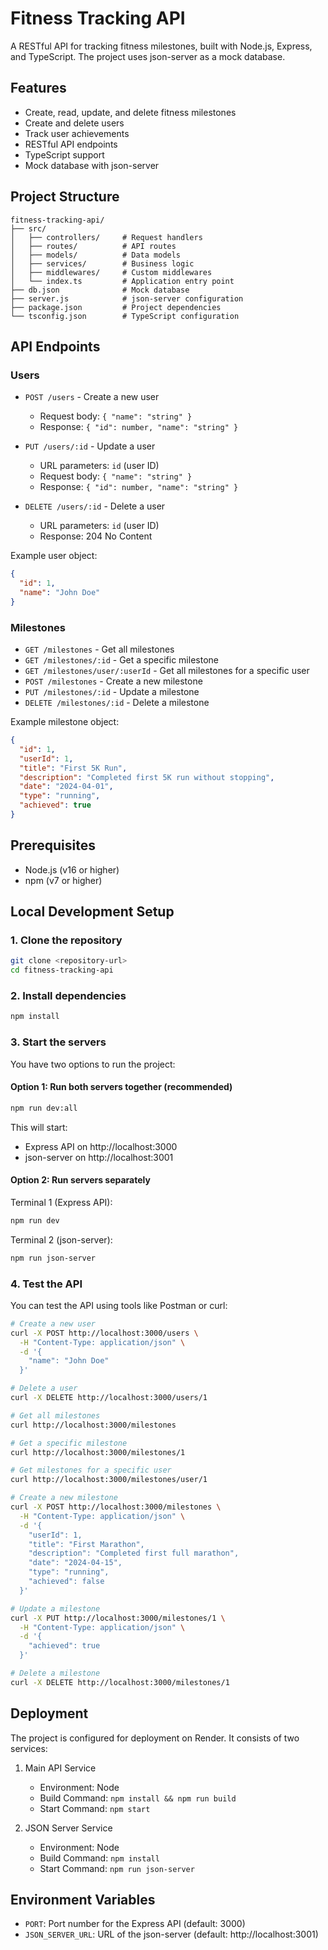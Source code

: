 # Fitness Tracking API

A RESTful API for tracking fitness milestones, built with Node.js, Express, and TypeScript. The project uses json-server as a mock database.

## Features

- Create, read, update, and delete fitness milestones
- Create and delete users
- Track user achievements
- RESTful API endpoints
- TypeScript support
- Mock database with json-server

## Project Structure

```
fitness-tracking-api/
├── src/
│   ├── controllers/     # Request handlers
│   ├── routes/          # API routes
│   ├── models/          # Data models
│   ├── services/        # Business logic
│   ├── middlewares/     # Custom middlewares
│   └── index.ts         # Application entry point
├── db.json              # Mock database
├── server.js            # json-server configuration
├── package.json         # Project dependencies
└── tsconfig.json        # TypeScript configuration
```

## API Endpoints

### Users

- `POST /users` - Create a new user
  - Request body: `{ "name": "string" }`
  - Response: `{ "id": number, "name": "string" }`

- `PUT /users/:id` - Update a user
  - URL parameters: `id` (user ID)
  - Request body: `{ "name": "string" }`
  - Response: `{ "id": number, "name": "string" }`

- `DELETE /users/:id` - Delete a user
  - URL parameters: `id` (user ID)
  - Response: 204 No Content

Example user object:
```json
{
  "id": 1,
  "name": "John Doe"
}
```

### Milestones

- `GET /milestones` - Get all milestones
- `GET /milestones/:id` - Get a specific milestone
- `GET /milestones/user/:userId` - Get all milestones for a specific user
- `POST /milestones` - Create a new milestone
- `PUT /milestones/:id` - Update a milestone
- `DELETE /milestones/:id` - Delete a milestone

Example milestone object:
```json
{
  "id": 1,
  "userId": 1,
  "title": "First 5K Run",
  "description": "Completed first 5K run without stopping",
  "date": "2024-04-01",
  "type": "running",
  "achieved": true
}
```

## Prerequisites

- Node.js (v16 or higher)
- npm (v7 or higher)

## Local Development Setup

### 1. Clone the repository

```bash
git clone <repository-url>
cd fitness-tracking-api
```

### 2. Install dependencies

```bash
npm install
```

### 3. Start the servers

You have two options to run the project:

#### Option 1: Run both servers together (recommended)

```bash
npm run dev:all
```

This will start:
- Express API on http://localhost:3000
- json-server on http://localhost:3001

#### Option 2: Run servers separately

Terminal 1 (Express API):
```bash
npm run dev
```

Terminal 2 (json-server):
```bash
npm run json-server
```

### 4. Test the API

You can test the API using tools like Postman or curl:

```bash
# Create a new user
curl -X POST http://localhost:3000/users \
  -H "Content-Type: application/json" \
  -d '{
    "name": "John Doe"
  }'

# Delete a user
curl -X DELETE http://localhost:3000/users/1

# Get all milestones
curl http://localhost:3000/milestones

# Get a specific milestone
curl http://localhost:3000/milestones/1

# Get milestones for a specific user
curl http://localhost:3000/milestones/user/1

# Create a new milestone
curl -X POST http://localhost:3000/milestones \
  -H "Content-Type: application/json" \
  -d '{
    "userId": 1,
    "title": "First Marathon",
    "description": "Completed first full marathon",
    "date": "2024-04-15",
    "type": "running",
    "achieved": false
  }'

# Update a milestone
curl -X PUT http://localhost:3000/milestones/1 \
  -H "Content-Type: application/json" \
  -d '{
    "achieved": true
  }'

# Delete a milestone
curl -X DELETE http://localhost:3000/milestones/1
```

## Deployment

The project is configured for deployment on Render. It consists of two services:

1. Main API Service
   - Environment: Node
   - Build Command: `npm install && npm run build`
   - Start Command: `npm start`

2. JSON Server Service
   - Environment: Node
   - Build Command: `npm install`
   - Start Command: `npm run json-server`

## Environment Variables

- `PORT`: Port number for the Express API (default: 3000)
- `JSON_SERVER_URL`: URL of the json-server (default: http://localhost:3001)


